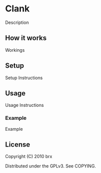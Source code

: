 # Clank #

Description

## How it works ##

Workings

## Setup ##

Setup Instructions

## Usage ##

Usage Instructions

### Example ###

Example

## License ##

Copyright (C) 2010 brx

Distributed under the GPLv3. See COPYING.
